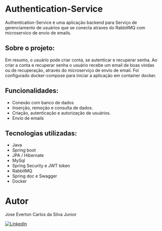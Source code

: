 # Authentication-Service


Authentication-Service é uma aplicação backend para Serviço de gerenciamento de usuários que se conecta atraves do RabbitMQ com microservico de envio de emails.


## Sobre o projeto:

Em resumo, o usuário pode criar conta, se autenticar e recuperar senha. Ao criar a conta e recuperar senha o usuário recebe um email de boas vindas ou de recuperação, através do microserviço de envio de email. Foi configurado docker-compose para iniciar a aplicação em container docker.

## Funcionalidades:

- Conexão com banco de dados
- Inserção, remoção e consulta de dados.
- Criação, autenticação e autorização de usuários.
- Envio de emails

## Tecnologias utilizadas:

- Java
- Spring boot
- JPA / Hibernate
- MySql
- Spring Security e JWT token
- RabbitMQ
- Spring doc e Swagger
- Docker


# Autor

Jose Everton Carlos da Silva Junior

[![LinkedIn](https://img.shields.io/badge/LinkedIn-blue?style=flat-square&logo=linkedin&logoColor=white)](https://www.linkedin.com/in/devjoseeverton/)
